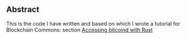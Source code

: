 ## Abstract

This is the code I have written and based on which I wrote a tutorial for Blockchain Commons:
section [Accessing bitcoind with Rust](https://github.com/BlockchainCommons/Learning-Bitcoin-from-the-Command-Line)

